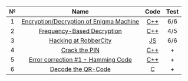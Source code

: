 |  №  |                                                           Name                                                            |                                Code                                 | Test |
| :-: | :-----------------------------------------------------------------------------------------------------------------------: | :-----------------------------------------------------------------: | :--: |
|  1  | [Encryption/Decryption of Enigma Machine](https://www.codingame.com/training/easy/encryptiondecryption-of-enigma-machine) | [C++](https://github.com/justShard/data-security/blob/main/LR1.cpp) | 6/6  |
|  2  |            [Frequency-Based Decryption](https://www.codingame.com/training/medium/frequency-based-decryption)             | [C++](https://github.com/justShard/data-security/blob/main/LR2.cpp) | 4/5  |
|  3  |                 [Hacking at RobberCity](https://www.codingame.com/training/medium/hacking-at-robbercity)                  |  [JS](https://github.com/justShard/data-security/blob/main/LR3.js)  | 6/6  |
|  4  |                 [Crack the PIN](https://www.codewars.com/kata/5efae11e2d12df00331f91a6?authuser=0&hl=ru)                  | [C++](https://github.com/justShard/data-security/blob/main/LR4.cpp) |  +   |
|  5  |            [Error correction #1 - Hamming Code](https://www.codewars.com/kata/5ef9ca8b76be6d001d5e1c3e/csharp)            | [C++](https://github.com/justShard/data-security/blob/main/LR5.cpp) |  +   |
|  6  |                    [Decode the QR-Code](https://www.codewars.com/kata/5ef9c85dc41b4e000f9a645f/csharp)                    |   [C](https://github.com/justShard/data-security/blob/main/LR6.c)   |  +   |

